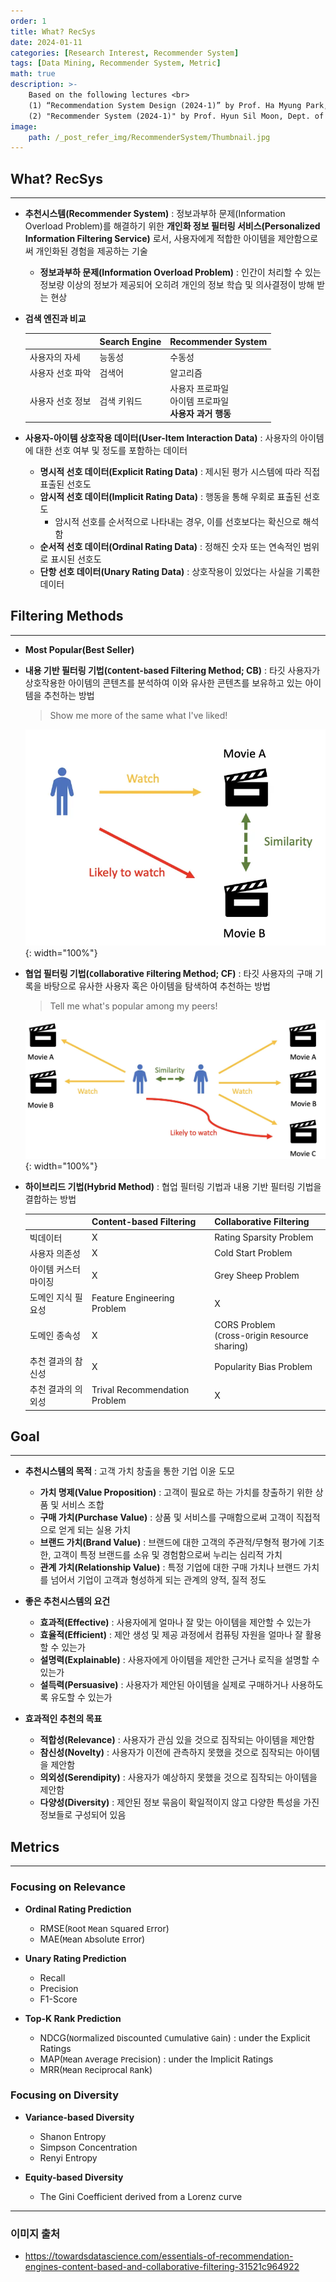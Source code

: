 ```yaml
---
order: 1
title: What? RecSys
date: 2024-01-11
categories: [Research Interest, Recommender System]
tags: [Data Mining, Recommender System, Metric]
math: true
description: >-
    Based on the following lectures <br>
    (1) “Recommendation System Design (2024-1)” by Prof. Ha Myung Park, Dept. of Artificial Intelligence. College of SW, Kookmin Univ. <br>
    (2) "Recommender System (2024-1)" by Prof. Hyun Sil Moon, Dept. of Data Science, The Grad. School, Kookmin Univ.
image:
    path: /_post_refer_img/RecommenderSystem/Thumbnail.jpg
---
```


## What? RecSys
-----

- **추천시스템(Recommender System)** : 정보과부하 문제(Information Overload Problem)를 해결하기 위한 **개인화 정보 필터링 서비스(Personalized Information Filtering Service)** 로서, 사용자에게 적합한 아이템을 제안함으로써 개인화된 경험을 제공하는 기술

    - **정보과부하 문제(Information Overload Problem)** : 인간이 처리할 수 있는 정보량 이상의 정보가 제공되어 오히려 개인의 정보 학습 및 의사결정이 방해 받는 현상

- **검색 엔진과 비교**

    | | Search Engine | Recommender System |
    |---|---|---|
    | 사용자의 자세 | 능동성 | 수동성 |
    | 사용자 선호 파악 | 검색어 | 알고리즘 |
    | 사용자 선호 정보 | 검색 키워드 | 사용자 프로파일 <br> 아이템 프로파일 <br> **사용자 과거 행동** |

- **사용자-아이템 상호작용 데이터(User-Item Interaction Data)** : 사용자의 아이템에 대한 선호 여부 및 정도를 포함하는 데이터
    - **명시적 선호 데이터(Explicit Rating Data)** : 제시된 평가 시스템에 따라 직접 표출된 선호도
    - **암시적 선호 데이터(Implicit Rating Data)** : 행동을 통해 우회로 표출된 선호도
        - 암시적 선호를 순서적으로 나타내는 경우, 이를 선호보다는 확신으로 해석함
    - **순서적 선호 데이터(Ordinal Rating Data)** : 정해진 숫자 또는 연속적인 범위로 표시된 선호도
    - **단항 선호 데이터(Unary Rating Data)** : 상호작용이 있었다는 사실을 기록한 데이터

## Filtering Methods
-----

- **Most Popular(Best Seller)**

- **내용 기반 필터링 기법(`C`ontent-`b`ased Filtering Method; CB)** : 타깃 사용자가 상호작용한 아이템의 콘텐츠를 분석하여 이와 유사한 콘텐츠를 보유하고 있는 아이템을 추천하는 방법

    > Show me more of the same what I've liked!

    ![01](/_post_refer_img/RecommenderSystem/01-01.png){: width="100%"}

- **협업 필터링 기법(`C`ollaborative `F`iltering Method; CF)** : 타깃 사용자의 구매 기록을 바탕으로 유사한 사용자 혹은 아이템을 탐색하여 추천하는 방법

    > Tell me what's popular among my peers!

    ![02](/_post_refer_img/RecommenderSystem/01-02.png){: width="100%"}

- **하이브리드 기법(Hybrid Method)** : 협업 필터링 기법과 내용 기반 필터링 기법을 결합하는 방법

    | | Content-based Filtering | Collaborative Filtering |
    |---|---|---|
    | 빅데이터 | X | Rating Sparsity Problem |
    | 사용자 의존성 | X | Cold Start Problem |
    | 아이템 커스터마이징 | X | Grey Sheep Problem |
    | 도메인 지식 필요성 | Feature Engineering Problem | X |
    | 도메인 종속성 | X | CORS Problem <br> (`C`ross-`O`rigin `R`esource `S`haring) |
    | 추천 결과의 참신성 | X | Popularity Bias Problem |
    | 추천 결과의 의외성 | Trival Recommendation Problem | X |

## Goal
-----

- **추천시스템의 목적** : 고객 가치 창출을 통한 기업 이윤 도모
    - **가치 명제(Value Proposition)** : 고객이 필요로 하는 가치를 창출하기 위한 상품 및 서비스 조합
    - **구매 가치(Purchase Value)** : 상품 및 서비스를 구매함으로써 고객이 직접적으로 얻게 되는 실용 가치
    - **브랜드 가치(Brand Value)** : 브랜드에 대한 고객의 주관적/무형적 평가에 기초한, 고객이 특정 브랜드를 소유 및 경험함으로써 누리는 심리적 가치
    - **관계 가치(Relationship Value)** : 특정 기업에 대한 구매 가치나 브랜드 가치를 넘어서 기업이 고객과 형성하게 되는 관계의 양적, 질적 정도

- **좋은 추천시스템의 요건**
    - **효과적(Effective)** : 사용자에게 얼마나 잘 맞는 아이템을 제안할 수 있는가
    - **효율적(Efficient)** : 제안 생성 및 제공 과정에서 컴퓨팅 자원을 얼마나 잘 활용할 수 있는가
    - **설명력(Explainable)** : 사용자에게 아이템을 제안한 근거나 로직을 설명할 수 있는가
    - **설득력(Persuasive)** : 사용자가 제안된 아이템을 실제로 구매하거나 사용하도록 유도할 수 있는가

- **효과적인 추천의 목표**
    - **적합성(Relevance)** : 사용자가 관심 있을 것으로 짐작되는 아이템을 제안함
    - **참신성(Novelty)** : 사용자가 이전에 관측하지 못했을 것으로 짐작되는 아이템을 제안함
    - **의외성(Serendipity)** : 사용자가 예상하지 못했을 것으로 짐작되는 아이템을 제안함
    - **다양성(Diversity)** : 제안된 정보 묶음이 확일적이지 않고 다양한 특성을 가진 정보들로 구성되어 있음

## Metrics
-----

### Focusing on Relevance

- **Ordinal Rating Prediction**
    - RMSE(`R`oot `M`ean `S`quared `E`rror)
    - MAE(`M`ean `A`bsolute `E`rror)

- **Unary Rating Prediction**
    - Recall
    - Precision
    - F1-Score

- **Top-K Rank Prediction**
    - NDCG(`N`ormalized `D`iscounted `C`umulative `G`ain) : under the Explicit Ratings
    - MAP(`M`ean `A`verage `P`recision) : under the Implicit Ratings
    - MRR(`M`ean `R`eciprocal `R`ank)

### Focusing on Diversity

- **Variance-based Diversity**
    - Shanon Entropy
    - Simpson Concentration
    - Renyi Entropy

- **Equity-based Diversity**
    - The Gini Coefficient derived from a Lorenz curve

-----

### 이미지 출처

- https://towardsdatascience.com/essentials-of-recommendation-engines-content-based-and-collaborative-filtering-31521c964922